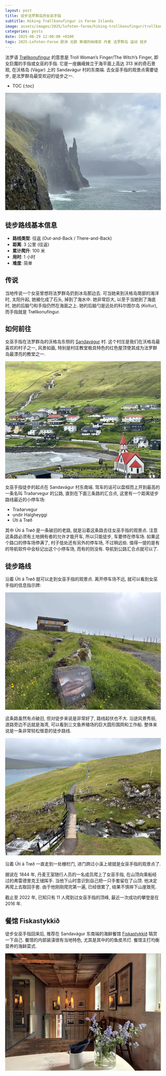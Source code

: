 ```yaml
---
layout: post
title: 徒步法罗群岛的女巫手指
subtitle: Hiking Trøllkonufingur in Foroe Islands
image: assets/images/2025/lofoten-faroe/hiking-trollkonufingur/trollkonufingur.webp
categories: posts
date: 2025-06-29 12:00:00 +0100
tags: 2025-Lofoten-Faroe 欧洲 北欧 斯堪的纳维亚 丹麦 法罗群岛 运动 徒步
---
```


法罗语 [Trøllkonufingur](https://visitvagar.fo/en/see-do0/culture-attractions/viewpoints/trollkonufingur1) 的意思是 Troll Woman’s Finger/The Witch’s Finger, 即女巨魔的手指或女巫的手指. 它是一座巍峨耸立于海平面上高达 313 米的奇石景观, 在沃格岛 (Vágar) 上的 Sandavágur 村的东南端. 去女巫手指的观景点需要徒步, 是法罗群岛最受欢迎的徒步之一.

* TOC
{:toc}

![女巫手指 (Trøllkonufingur)](/assets/images/2025/lofoten-faroe/hiking-trollkonufingur/trollkonufingur.webp "女巫手指 (Trøllkonufingur)")

## 徒步路线基本信息

* **路线类型**: 往返 (Out-and-Back / There-and-Back)
* **距离**: 3 公里 (往返)
* **累计爬升**: 100 米
* **用时**: 1 小时
* **难度**: 简单

## 传说

当地传说一个女巫曾想将法罗群岛扔到冰岛那边去. 可当她来到沃格岛南部的海洋时, 太阳升起, 她被化成了石头, 掉到了海水中. 她非常巨大, 以至于当她到了海底时, 她的后脑勺和手指仍然在海面之上. 她的后脑勺是远处的科尔图尔岛 (Koltur), 而手指就是 Trøllkonufingur.

## 如何前往

女巫手指在法罗群岛的沃格岛东侧的 [Sandavágur](https://visitvagar.fo/en/about5/about-vagar-and-mykines/the-villages/sandavagur) 村. 这个村庄是我们在沃格岛最喜欢的村子之一, 风景如画, 特别是村庄教堂极具特色的红色屋顶使其成为法罗群岛最漂亮的教堂之一.

![Sandavágur](/assets/images/2025/lofoten-faroe/hiking-trollkonufingur/sandavagur.webp
 "Sandavágur")

女巫手指徒步的起点在 Sandavágur 村东南端. 驾车的话可以盘桓而上开到最高的一条名叫 Traðarvegur 的公路, 直到在下面三条路的汇合点, 这里有一个距离徒步路线最近的小停车场: 

* Traðarvegur
* undir Halgheyggi
* Úti á Trøð

其中 Úti á Trøð 是一条破旧的老路, 就是沿着这条路去往女巫手指的观景点. 注意这条路必须有土地拥有者的允许才能开车, 所以只能徒步, 车要停在停车场. 如果这个路口的停车场停满了, 村子低处还有另外的停车场, 不过稍远些. 值得一提的是有的导航软件中会标记出这个小停车场, 而有的则没有. 导航到公路汇合点就可以了.

## 徒步路线

沿着 Úti á Trøð 就可以走到女巫手指的观景点. 离开停车场不远, 就可以看到女巫手指的信息指示牌:

![女巫手指信息指示牌](/assets/images/2025/lofoten-faroe/hiking-trollkonufingur/trollkonufingur-info.webp
 "女巫手指信息指示牌")

这条路虽然有点破旧, 但对徒步来说是非常好了, 路线起伏也不大. 沿途风景秀丽, 道路旁边不远就是海湾, 可以看到三文鱼养殖场的巨大圆形围网和工作船. 整体来说是一条非常轻松惬意的徒步路线.

![女巫手指徒步路线](/assets/images/2025/lofoten-faroe/hiking-trollkonufingur/trollkonufingur-trail.webp
 "女巫手指徒步路线")

沿着 Úti á Trøð 一直走到一处栅栏门, 进门跨过小溪上坡就是女巫手指的观景点了.

据说在 1844 年, 丹麦王室随行人员的一名成员爬上了女巫手指, 在山顶向乘船经过的弗雷德里克王储挥手. 当他下山时意识到自己把一只手套留在了山顶. 他决定再爬上去取回手套. 由于他刚刚爬完第一遍, 已经很累了, 结果不慎摔下山崖致死.

截止至 2022 年, 已知只有 11 人爬到过女巫手指的顶峰, 最近一次成功的攀登是在 2016 年.

## 餐馆 Fiskastykkið

徒步女巫手指回来后, 推荐在 Sandavágur 东南端的海鲜餐馆 [Fiskastykkið](https://visitvagar.fo/en/whatson/places/place/fiskastykkid0?region=7) 犒赏一下自己. 餐馆的内部装潢很有当地特色, 尤其是其中的的鱼皮吊灯. 餐馆主打均衡营养的海鲜菜式.

![餐馆 Fiskastykkið](/assets/images/2025/lofoten-faroe/hiking-trollkonufingur/fiskastykkid.webp
 "餐馆 Fiskastykkið")